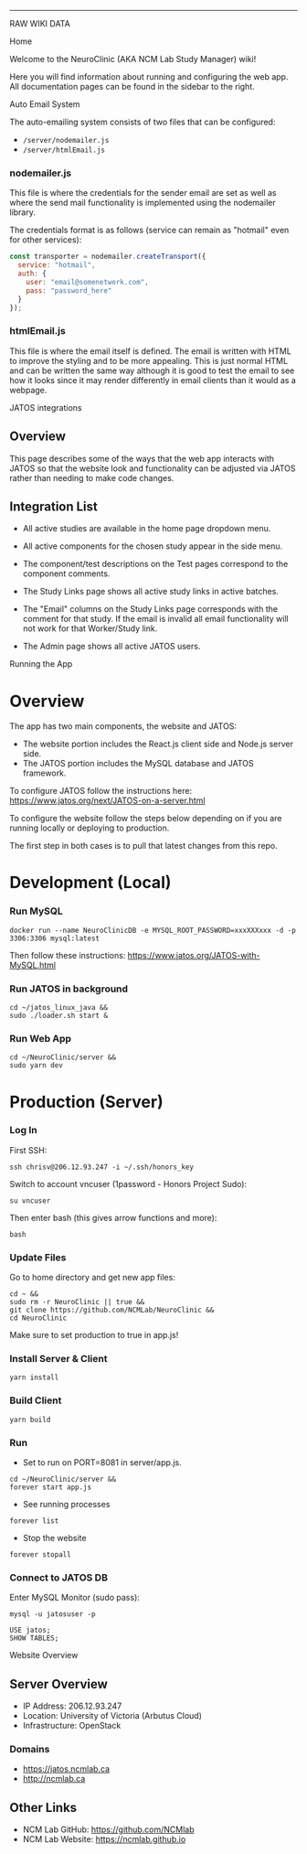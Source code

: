 ------------------------------------------------------------------------------------------

RAW WIKI DATA


Home

Welcome to the NeuroClinic (AKA NCM Lab Study Manager) wiki!

Here you will find information about running and configuring the web app. All documentation pages can be found in the sidebar to the right.


Auto Email System

The auto-emailing system consists of two files that can be configured:
* `/server/nodemailer.js`
* `/server/htmlEmail.js`

### nodemailer.js
This file is where the credentials for the sender email are set as well as where the send mail functionality is implemented using the nodemailer library.

The credentials format is as follows (service can remain as "hotmail" even for other services):
```javascript
const transporter = nodemailer.createTransport({
  service: "hotmail",
  auth: {
    user: "email@somenetwork.com",
    pass: "password_here"
  }
});
```

### htmlEmail.js
This file is where the email itself is defined. The email is written with HTML to improve the styling and to be more appealing. This is just normal HTML and can be written the same way although it is good to test the email to see how it looks since it may render differently in email clients than it would as a webpage.


JATOS integrations

## Overview

This page describes some of the ways that the web app interacts with JATOS so that the website look and functionality can be adjusted via JATOS rather than needing to make code changes.

## Integration List

* All active studies are available in the home page dropdown menu.

* All active components for the chosen study appear in the side menu.

* The component/test descriptions on the Test pages correspond to the component comments.

* The Study Links page shows all active study links in active batches.

* The "Email" columns on the Study Links page corresponds with the comment for that study. If the email is invalid all email functionality will not work for that Worker/Study link.

* The Admin page shows all active JATOS users.


Running the App

# Overview

The app has two main components, the website and JATOS:

* The website portion includes the React.js client side and Node.js server side.
* The JATOS portion includes the MySQL database and JATOS framework.

To configure JATOS follow the instructions here:
https://www.jatos.org/next/JATOS-on-a-server.html

To configure the website follow the steps below depending on if you are running locally or deploying to production.

The first step in both cases is to pull that latest changes from this repo.

# Development (Local)

### Run MySQL
```
docker run --name NeuroClinicDB -e MYSQL_ROOT_PASSWORD=xxxXXXxxx -d -p 3306:3306 mysql:latest
```
Then follow these instructions: https://www.jatos.org/JATOS-with-MySQL.html

### Run JATOS in background
```
cd ~/jatos_linux_java &&
sudo ./loader.sh start &
```

### Run Web App

```
cd ~/NeuroClinic/server &&
sudo yarn dev
```

# Production (Server)

### Log In
First SSH:
```
ssh chrisv@206.12.93.247 -i ~/.ssh/honors_key
```
Switch to account vncuser (1password - Honors Project Sudo):
```
su vncuser
```
Then enter bash (this gives arrow functions and more):
```
bash
```

### Update Files
Go to home directory and get new app files:
```
cd ~ &&
sudo rm -r NeuroClinic || true &&
git clone https://github.com/NCMLab/NeuroClinic &&
cd NeuroClinic
```

Make sure to set production to true in app.js!

### Install Server & Client
```
yarn install
```
### Build Client
```
yarn build
```
### Run
* Set to run on PORT=8081 in server/app.js.
```
cd ~/NeuroClinic/server &&
forever start app.js
```
* See running processes
```
forever list
```
* Stop the website
```
forever stopall
```

### Connect to JATOS DB
Enter MySQL Monitor (sudo pass):
```
mysql -u jatosuser -p
```

```
USE jatos;
SHOW TABLES;
```


Website Overview

## Server Overview
* IP Address: 206.12.93.247
* Location: University of Victoria (Arbutus Cloud)
* Infrastructure: OpenStack

### Domains
* https://jatos.ncmlab.ca
* http://ncmlab.ca

## Other Links
* NCM Lab GitHub: https://github.com/NCMlab
* NCM Lab Website: https://ncmlab.github.io
